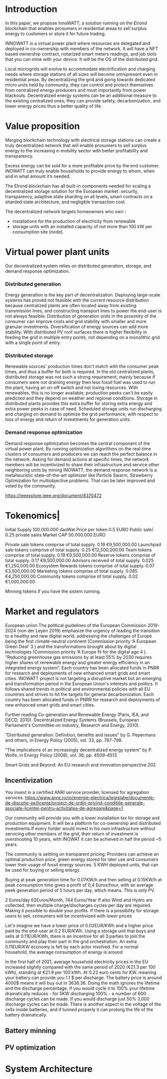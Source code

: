 # Introduction

In this paper, we propose InnoWATT; a solution running on the Elrond blockchain that enables prosumers in residential areas to sell surplus energy to customers or store it for future trading.

INNOWATT is a virtual power plant where resources are delegated and deployed in co-ownership with members of the network. It will have a NFT based ownership contract, notarized smart meters readings, and job slots that you can mine with your device. It will be the OS of the distributed grid.

Local microgrids will evolve to accommodate electrification and charging needs where storage stations of all sizes will become omnipresent even in residential areas. By decentralizing the grid and going towards dedicated micro units held by community, they can control and protect themselves from centralized energy producers and most importantly from power blackouts. 
Decentralized energy systems can be an additional measure to the existing centralized ones; they can provide safety, decarbonization, and lower energy prices thus a better quality of life.

# Value proposition

Merging blockchain technology with electrical storage stations can create a truly decentralized network that will enable prosumers to sell surplus energy to the increasing e-mobility sector with better profitability and transparency.

Excess energy can be sold for a more profitable price by the end customer. INOWATT can truly enable households to provide energy to whom, when and in what amount it’s needed.

The Elrond blockchain has all built-in components needed for scaling a decentralized storage solution for the European market: security, transparency, adaptive state sharding on all levels, smart contracts on a sharded state architecture, and negligible transaction cost.


The decentralized network targets homeowners who own : 
- installations for the production of electricity from renewable
- storage units with an installed capacity of not more than 100 kW per consumption site (node). 

# Virtual power plant units
Our decentralized system relies on distributed generation, storage, and demand response optimization.

### Distributed generation
Energy generation is the key part of decentralization. Deploying large-scale systems has proved not feasible with the current resource distribution because centralized plants are often located away from existing transmission lines, and constructing transport lines to power the end-user is not always feasible. 
Distribution of generation units in the proximity of the consumer can improve costs and grid stability with smaller and more granular investments. Diversification of energy sources can add more stability. With distributed PV roof surfaces there is higher flexibility in feeding the grid in multiple entry points, not depending on a monolithic grid with a single point of entry. 

### Distributed storage
Renewable sources' production times don't match with the consumer peak times, and thus a buffer for both is required. In the old centralized plants, distributed storage was not such a strong requirement, mainly because if consumers were not draining energy then less fossil fuel was used to run the plant, having an on-off switch and not losing resources. 
With renewables, this is no longer available; production peeks can't be easily predicted and they depend on weather and regional conditions. Storage in distributed plants provides this extra buffer for storing extra energy and extra power peeks in case of need. 
Scheduled storage units run discharging and charging on demand to optimize the grid performance, with respect to loss of energy and return of investments for generation units.

### Demand response optimization
Demand response optimization becomes the central component of the virtual power plant, By running optimization algorithms on the real-time clusters of consumers and producers we can reach the perfect balance in the network. Asking for demand actions at specific times, the network members will be incentivized to share their infrastructure and service other neighboring units by mining INOWATT, the demand response network is a metaheuristic state-of-the-art optimizer like Particle Swarm,  Strawberry Optimization for multiobjective problems. That can be later improved and voted by the community. 

https://ieeexplore.ieee.org/document/8370472

# Tokenomics|

Initial Supply	100.000.000 daoWat
Price per token	0.5 EURO Public sale/ 0.25 private sales 
Market CAP	50.000.000  EURO

Private sale tokens comprise of total supply.		0.19	€9,500,000.00
Launchpad sale tokens comprise  of total supply.		0.25	€12,500,000.00
Team tokens comprise of total supply.		0.19	€9,500,000.00
Reserve tokens comprise  of total supply.		0.17	€8,500,000.00
Advisors received  of total supply.		0.025	€1,250,000.00
Ecosystem Rewards tokens comprise of total supply.		0.07	€3,500,000.00
Marketing tokens comprise  of total supply.		0.085	€4,250,000.00
Community tokens comprise of total supply.		0.02	€1,000,000.00

	
 Minning tokens if you have the sistem running.
 

# Market and regulators
European union
The political guidelines of the European Commission 2019-2024 (von der Leyen 2019) emphasize the urgency of leading the transition to a healthy and new digital world, addressing the challenges of Europe being the first climate-neutral continent (Commission priority ‘A European Green Deal’ 3 ) and the transformations brought about by digital technologies (Commission priority ‘A Europe fit for the digital age 4 ). “Reducing greenhouse gas emissions by at least 55% by 2030 requires higher shares of renewable energy and greater energy efficiency in an integrated energy system”. 
	Each country has been allocated funds in PNRR  for research and deployments of new enhanced smart grids and smart cities. INOWATT project is not targeting a disruptive market but an emerging and transformation period in the European Union's interests and politics. It follows shared trends in political and environmental policies with all EU countries and strives to hit the targets for general decarbonization. Each country has been allocated funds in PNRR  for research and deployments of new enhanced smart grids and smart cities.

Further reading
Co-generation and Renewable Energy (Paris, IEA, and OECD, 2010).
Decentralized Energy Systems (Brussels, European Parliament's Committee on Industry, Research and Energy,
2010).

“Distributed generation: Definition, benefits and issues” by G. Pepermans and others, in Energy Policy (2005), vol.
33, pp. 787-798.

“The implications of an increasingly decentralized energy system” by P. Wolfe, in Energy Policy (2008), vol. 36, pp.
4509–4513


Smart Grids and Beyond: An EU research and innovation perspective 202.

## Incentivization
You invest in a certified ANRI service provider, licensed for agregation services.
https://www.anre.ro/ro/energie-electrica/legislatie/documente-de-discutie-ee/licente/proiect-de-ordin-privind-conditiile-generale-asociate-licentei-pentru-activitatea-de-agregare&page=1

Our community will provide you with a lower installation tax for storage and production equipment. It will be a platform for co-ownership and distributed investments.If every holder would invest in his own infrastructure without servicing other members of the grid, their return of investment is overshooting 10 years, with INOWAT it can be achieved in half the period ~5 years. 


The community is settling on transparent pricing. Providers can achieve an optimal production price, green energy stored for later use and consumers lower their usage of fossil energy sources.
5 KWH deployed units, that can be used for buying or selling energy.

Buying at peak generation time for 0.07KW/h  and then selling at 0.15KW/h at peak consumption time gives a profit of 0,4 Euros/hour, with an average peek generation period of 5 hours per day, which means. This is only PV.

2 Euros/day
62Euros/Month,
744 Euros/Year
If also Wind and Hydro are collected, then multiple charge/discharges cycles per day are required. Making it possible to double your profits.
If there is a possibility for storage users to sell, consumers will be incentivized with lower prices

Let's imagine we have a lower price of 0.02EUR/KWh and a higher price paid by the end-user at 0.2 EUR/KWh. Using a storage unit that buys and sells at 0.11EUR/KWh, there is an incentive for all 3 parties to join the community and play their part in the grid orchestration. An extra 0.11EUR/KW economy is felt by each actor involved.
For a normal household, the average consumption of energy is around 


In the first half of 2021, average household electricity prices in the EU increased slightly compared with the same period of 2020 (€21.3 per 100 kWh), standing at €21.9 per 100 kWh. At 0.22 euro cents for KW.  meaning your battery can provide you 1.1 $ per discharge. The battery price is around 4000$ means it will buy out in 3636.36. Doing the math ignores the lifetime and the discharge percentage, if you would cycle it to 100% your lifetime dramatically reduces - for 5KW discharging 100% - a number of 600 discharge cycles can be made. If you would discharge just 50% 3,000 discharge cycles can be made. There is another aspect in the voltage of the cells inside batteries, and if tunned properly it can prolong the life of the battery dramatically.


## Battery minning 

## PV optimization

# System Architecture


